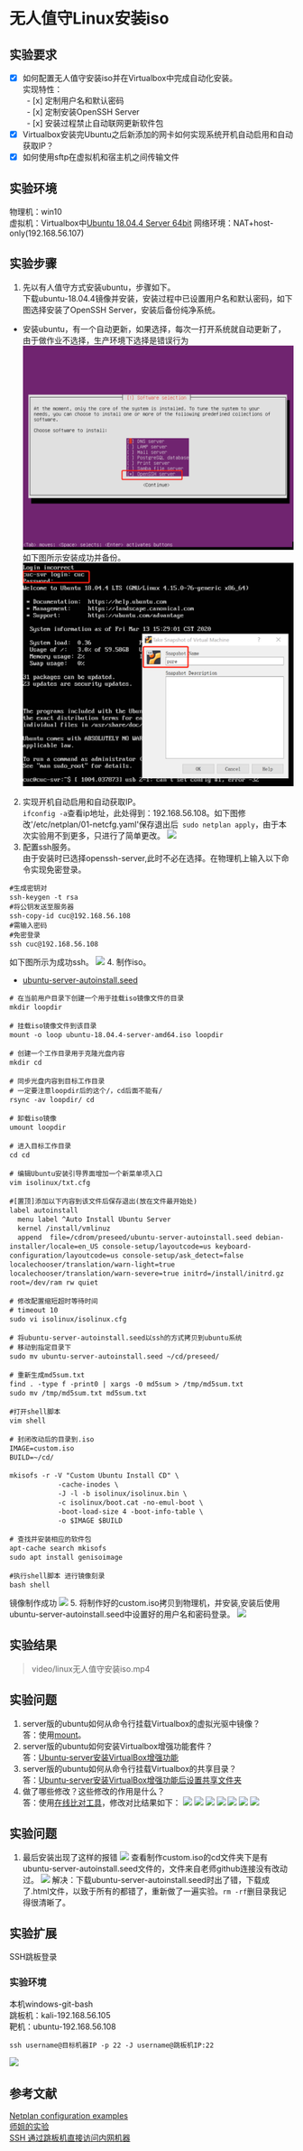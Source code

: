 # 无人值守Linux安装iso
## 实验要求
- [x] 如何配置无人值守安装iso并在Virtualbox中完成自动化安装。  
实现特性：  
&ensp;- [x] 定制用户名和默认密码  
&ensp;- [x] 定制安装OpenSSH Server  
&ensp;- [x] 安装过程禁止自动联网更新软件包
- [x] Virtualbox安装完Ubuntu之后新添加的网卡如何实现系统开机自动启用和自动获取IP？
- [x] 如何使用sftp在虚拟机和宿主机之间传输文件
## 实验环境
物理机：win10  
虚拟机：Virtualbox中[Ubuntu 18.04.4 Server 64bit](https://mirror.tuna.tsinghua.edu.cn/ubuntu-cdimage/releases/18.04/release/) 
网络环境：NAT+host-only(192.168.56.107)
## 实验步骤
1. 先以有人值守方式安装ubuntu，步骤如下。    
下载ubuntu-18.04.4镜像并安装，安装过程中已设置用户名和默认密码，如下图选择安装了OpenSSH Server，安装后备份纯净系统。
* 安装ubuntu，有一个自动更新，如果选择，每次一打开系统就自动更新了，由于做作业不选择，生产环境下选择是错误行为
![](images/openssh-choose.png)
如下图所示安装成功并备份。
![](images/userset.png)
2. 实现开机自动启用和自动获取IP。    
```ifconfig -a```查看ip地址，此处得到：192.168.56.108。如下图修改'/etc/netplan/01-netcfg.yaml'保存退出后``` sudo netplan apply```，由于本次实验用不到更多，只进行了简单更改。
![](images/dhcp-set.jpg)
3. 配置ssh服务。  
由于安装时已选择openssh-server,此时不必在选择。在物理机上输入以下命令实现免密登录。
```
#生成密钥对
ssh-keygen -t rsa
#将公钥发送至服务器
ssh-copy-id cuc@192.168.56.108
#需输入密码
#免密登录
ssh cuc@192.168.56.108
```
如下图所示为成功ssh。
![](images/ssh-ok.png)
4. 制作iso。
* [ubuntu-server-autoinstall.seed](https://github.com/c4pr1c3/LinuxSysAdmin/blob/master/exp/chap0x01/cd-rom/preseed/ubuntu-server-autoinstall.seed#L18)
```
# 在当前用户目录下创建一个用于挂载iso镜像文件的目录
mkdir loopdir

# 挂载iso镜像文件到该目录
mount -o loop ubuntu-18.04.4-server-amd64.iso loopdir

# 创建一个工作目录用于克隆光盘内容
mkdir cd
 
# 同步光盘内容到目标工作目录
# 一定要注意loopdir后的这个/，cd后面不能有/
rsync -av loopdir/ cd

# 卸载iso镜像
umount loopdir

# 进入目标工作目录
cd cd

# 编辑Ubuntu安装引导界面增加一个新菜单项入口
vim isolinux/txt.cfg

#[置顶]添加以下内容到该文件后保存退出(放在文件最开始处)
label autoinstall
  menu label ^Auto Install Ubuntu Server
  kernel /install/vmlinuz
  append  file=/cdrom/preseed/ubuntu-server-autoinstall.seed debian-installer/locale=en_US console-setup/layoutcode=us keyboard-configuration/layoutcode=us console-setup/ask_detect=false localechooser/translation/warn-light=true localechooser/translation/warn-severe=true initrd=/install/initrd.gz root=/dev/ram rw quiet

# 修改配置缩短超时等待时间
# timeout 10
sudo vi isolinux/isolinux.cfg

# 将ubuntu-server-autoinstall.seed以ssh的方式拷贝到ubuntu系统
# 移动到指定目录下
sudo mv ubuntu-server-autoinstall.seed ~/cd/preseed/

# 重新生成md5sum.txt
find . -type f -print0 | xargs -0 md5sum > /tmp/md5sum.txt
sudo mv /tmp/md5sum.txt md5sum.txt

#打开shell脚本
vim shell

# 封闭改动后的目录到.iso
IMAGE=custom.iso
BUILD=~/cd/

mkisofs -r -V "Custom Ubuntu Install CD" \
            -cache-inodes \
            -J -l -b isolinux/isolinux.bin \
            -c isolinux/boot.cat -no-emul-boot \
            -boot-load-size 4 -boot-info-table \
            -o $IMAGE $BUILD

# 查找并安装相应的软件包
apt-cache search mkisofs
sudo apt install genisoimage

#执行shell脚本 进行镜像刻录
bash shell
```
镜像制作成功
![](images/iso-ok.png)
5. 将制作好的custom.iso拷贝到物理机，并安装,安装后使用ubuntu-server-autoinstall.seed中设置好的用户名和密码登录。
![](images/nameandpwd.png)
## 实验结果
>video/linux无人值守安装iso.mp4
## 实验问题
1. server版的ubuntu如何从命令行挂载Virtualbox的虚拟光驱中镜像？  
答：使用[mount](https://www.cnblogs.com/itech/archive/2009/08/07/1541061.html)。
2. server版的ubuntu如何安装Virtualbox增强功能套件？  
答：[Ubuntu-server安装VirtualBox增强功能](https://juejin.im/post/5d423d5f6fb9a06acc00637f)
3. server版的ubuntu如何从命令行挂载Virtualbox的共享目录？  
答：[Ubuntu-server安装VirtualBox增强功能后设置共享文件夹](https://juejin.im/post/5d423d5f6fb9a06acc00637f)
4. 做了哪些修改？这些修改的作用是什么？  
答：使用[在线比对工具](http://www.jq22.com/textDifference)，修改对比结果如下：
![](images/change0.png)
![](images/change1.png)
![](images/change2.png)
![](images/change3.png)
![](images/change4.png)
![](images/change5.png)
![](images/change6.png)
## 实验问题
1. 最后安装出现了这样的报错
![](images/wrong1.png)
查看制作custom.iso的cd文件夹下是有ubuntu-server-autoinstall.seed文件的，文件来自老师github连接没有改动过。
![](images/wrong2.png)
解决：下载ubuntu-server-autoinstall.seed时出了错，下载成了.html文件，以致于所有的都错了，重新做了一遍实验。```rm -rf```删目录我记得很清晰了。
## 实验扩展
SSH跳板登录
### 实验环境
本机windows-git-bash  
跳板机：kali-192.168.56.105  
靶机：ubuntu-192.168.56.108
```
ssh username@目标机器IP -p 22 -J username@跳板机IP:22
```
![](images/jump-ok.png) 
## 参考文献
[Netplan configuration examples](https://netplan.io/examples)  
[师姐的实验](https://github.com/CUCCS/linux-2019-jckling/tree/master/0x01)  
[SSH 通过跳板机直接访问内网机器](https://woodenrobot.me/2019/07/18/ssh-proxyjump/)